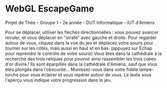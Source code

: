 # WebGL EscapeGame

Projet de Théo - Groupe 1 - 2e année - DUT Informatique - IUT d'Amiens

Pour se déplacer, utiliser les flèches directionnelles : vous pouvez avancer reculer, et vous déplacer en "strafe" avec gauche et droite.
Pour regarder autour de vous, cliquez dans la vue du jeu et déplacez votre souris pour tourner sur les côtés, mais aussi en haut et en bas. (appuyez sur Echap pour reprendre le contrôle de votre souris)
Vous êtes dans la cathédrale à la recherche des trois reliques pour pouvoir ainsi rassembler les trois cubes d'or divins ! Ils sont éparpillés dans la cathédrale d'Amiens, sauf que vous êtes plongés dans l'obscurité... Munissez-vous dans votre fidèle lampe-torche pour vous éclairer et vous repérer autour de vous.
Le texte sous l'aperçu vous indique votre progression dans le jeu.
